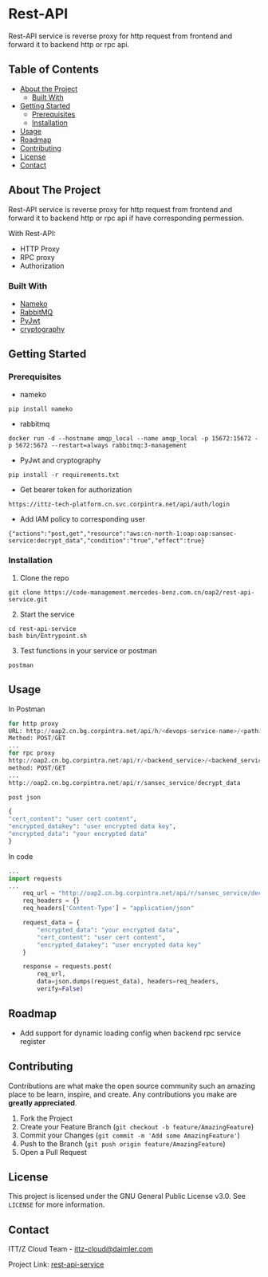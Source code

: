 # Rest-API
Rest-API service is reverse proxy for http request from frontend and forward it to backend http or rpc api.


<!-- TABLE OF CONTENTS -->
## Table of Contents

* [About the Project](#about-the-project)
  * [Built With](#built-with)
* [Getting Started](#getting-started)
  * [Prerequisites](#prerequisites)
  * [Installation](#installation)
* [Usage](#usage)
* [Roadmap](#roadmap)
* [Contributing](#contributing)
* [License](#license)
* [Contact](#contact)


<!-- ABOUT THE PROJECT -->
## About The Project

Rest-API service is reverse proxy for http request from frontend and forward it to backend http or rpc api if have corresponding permession.

With Rest-API:
* HTTP Proxy
* RPC proxy
* Authorization

### Built With
* [Nameko](https://github.com/nameko/nameko)
* [RabbitMQ](https://www.rabbitmq.com/)
* [PyJwt](https://pypi.python.org/pypi/PyJwt)
* [cryptography](https://pypi.python.org/pypi/cryptography)



<!-- GETTING STARTED -->
## Getting Started

### Prerequisites

* nameko
```
pip install nameko
```
* rabbitmq
```
docker run -d --hostname amqp_local --name amqp_local -p 15672:15672 -p 5672:5672 --restart=always rabbitmq:3-management
```
* PyJwt and cryptography
```
pip install -r requirements.txt
```

* Get bearer token for authorization
```
https://ittz-tech-platform.cn.svc.corpintra.net/api/auth/login
```
* Add IAM policy to corresponding user
``` 
{"actions":"post,get","resource":"aws:cn-north-1:oap:oap:sansec-service:decrypt_data","condition":"true","effect":true}
``` 

### Installation

1. Clone the repo
```
git clone https://code-management.mercedes-benz.com.cn/oap2/rest-api-service.git
```
2. Start the service
```
cd rest-api-service
bash bin/Entrypoint.sh 
```
3. Test functions in your service or postman
```
postman
```

<!-- USAGE EXAMPLES -->
## Usage
In Postman

```python
for http proxy
URL: http://oap2.cn.bg.corpintra.net/api/h/<devops-service-name>/<path>
Method: POST/GET
...
for rpc proxy
http://oap2.cn.bg.corpintra.net/api/r/<backend_service>/<backend_service_rpc_method>
method: POST/GET
...
http://oap2.cn.bg.corpintra.net/api/r/sansec_service/decrypt_data

post json

{
"cert_content": "user cert content",
"encrypted_datakey": "user encrypted data key",
"encrypted_data": "your encrypted data"
}

```



In code
```python
...
import requests
...
    req_url = "http://oap2.cn.bg.corpintra.net/api/r/sansec_service/decrypt_data"
    req_headers = {}
    req_headers['Content-Type'] = "application/json"

    request_data = {
        "encrypted_data": "your encrypted data",
        "cert_content": "user cert content",
        "encrypted_datakey": "user encrypted data key"
    }

    response = requests.post(
        req_url,
        data=json.dumps(request_data), headers=req_headers,
        verify=False)

```

<!-- ROADMAP -->
## Roadmap

* Add support for dynamic loading config when backend rpc service register

<!-- CONTRIBUTING -->
## Contributing

Contributions are what make the open source community such an amazing place to be learn, inspire, and create. Any contributions you make are **greatly appreciated**.

1. Fork the Project
2. Create your Feature Branch (`git checkout -b feature/AmazingFeature`)
3. Commit your Changes (`git commit -m 'Add some AmazingFeature'`)
4. Push to the Branch (`git push origin feature/AmazingFeature`)
5. Open a Pull Request


<!-- LICENSE -->
## License

 This project is licensed under the GNU General Public License v3.0. See `LICENSE` for more information.



<!-- CONTACT -->
## Contact

ITT/Z Cloud Team - ittz-cloud@daimler.com

Project Link: [rest-api-service](https://code-management.mercedes-benz.com.cn/oap2/rest-api-service.git)
